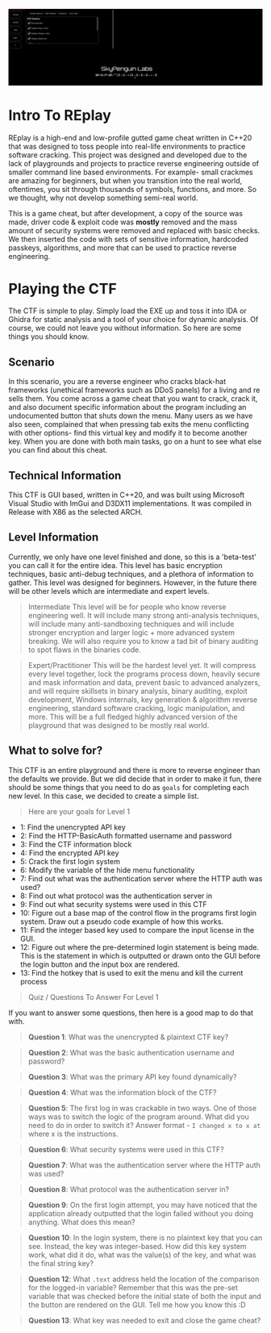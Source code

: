 ![SkyPenguinCTFBanner.PNG](B2.PNG)

# Intro To REplay
REplay is a high-end and low-profile gutted game cheat written in C++20 that was designed to toss people into real-life environments to practice software cracking. This project was designed and developed due to the lack of playgrounds and projects to practice reverse engineering outside of smaller command line based environments. For example- small crackmes are amazing for beginners, but when you transition into the real world, oftentimes, you sit through thousands of symbols, functions, and more. So we thought, why not develop something semi-real world. 

This is a game cheat, but after development, a copy of the source was made, driver code & exploit code was **mostly** removed and the mass amount of security systems were removed and replaced with basic checks. We then inserted the code with sets of sensitive information, hardcoded passkeys, algorithms, and more that can be used to practice reverse engineering. 

# Playing the CTF
The CTF is simple to play. Simply load the EXE up and toss it into IDA or Ghidra for static analysis and a tool of your choice for dynamic analysis. Of course, we could not leave you without information. So here are some things you should know.

## Scenario 
In this scenario, you are a reverse engineer who cracks black-hat frameworks (unethical frameworks such as DDoS panels) for a living and re sells them. You come across a game cheat that you want to crack, crack it, and also document specific information about the program including an undocumented button that shuts down the menu. Many users as we have also seen, complained that when pressing tab exits the menu conflicting with other options- find this virtual key and modify it to become another key. When you are done with both main tasks, go on a hunt to see what else you can find about this cheat.

## Technical Information
This CTF is GUI based, written in C++20, and was built using Microsoft Visual Studio with ImGui and D3DX11 implementations. It was compiled in Release with X86 as the selected ARCH.

## Level Information
Currently, we only have one level finished and done, so this is a 'beta-test' you can call it for the entire idea. This level has basic encryption techniques, basic anti-debug techniques, and a plethora of information to gather. This level was designed for beginners. However, in the future there will be other levels which are intermediate and expert levels.

> Intermediate
This level will be for people who know reverse engineering well. It will include many strong anti-analysis techniques, will include many anti-sandboxing techniques and will include stronger encryption and larger logic + more advanced system breaking. We will also require you to know a tad bit of binary auditing to spot flaws in the binaries code.

> Expert/Practitioner 
This will be the hardest level yet. It will compress every level together, lock the programs process down, heavily secure and mask information and data, prevent basic to advanced analyzers, and will require skillsets in binary analysis, binary auditing, exploit development, Windows internals, key generation & algorithm reverse engineering, standard software cracking, logic manipulation, and more. This will be a full fledged highly advanced version of the playground that was designed to be mostly real world.

## What to solve for?
This CTF is an entire playground and there is more to reverse engineer than the defaults we provide. But we did decide that in order to make it fun, there should be some things that you need to do as `goals` for completing each new level. In this case, we decided to create a simple list.

> Here are your goals for Level 1

* 1: Find the unencrypted API key 
* 2: Find the HTTP-BasicAuth formatted username and password
* 3: Find the CTF information block
* 4: Find the encrypted API key
* 5: Crack the first login system
* 6: Modify the variable of the hide menu functionality
* 7: Find out what was the authentication server where the HTTP auth was used?
* 8: Find out what protocol was the authentication server in
* 9: Find out what security systems were used in this CTF
* 10: Figure out a base map of the control flow in the programs first login system. Draw out a pseudo code example of how this works.
* 11: Find the integer based key used to compare the input license in the GUI. 
* 12: Figure out where the pre-determined login statement is being made. This is the statement in which is outputted or drawn onto the GUI before the login button and the input box are rendered. 
* 13: Find the hotkey that is used to exit the menu and kill the current process

> Quiz / Questions To Answer For Level 1 <br>

If you want to answer some questions, then here is a good map to do that with.

> **Question 1**: What was the unencrypted & plaintext CTF key?

> **Question 2**: What was the basic authentication username and password?

> **Question 3**: What was the primary API key found dynamically?

> **Question 4**: What was the information block of the CTF?

> **Question 5**: The first log in was crackable in two ways. One of those ways was to switch the logic of the program around. What did you need to do in order to switch it? Answer format - `I changed x to x at` where x is the instructions.

> **Question 6**: What security systems were used in this CTF?

> **Question 7**: What was the authentication server where the HTTP auth was used?

> **Question 8**: What protocol was the authentication server in?

> **Question 9**: On the first login attempt, you may have noticed that the application already outputted that the login failed without you doing anything. What does this mean?

> **Question 10**: In the login system, there is no plaintext key that you can see. Instead, the key was integer-based. How did this key system work, what did it do, what was the value(s) of the key, and what was the final string key?

> **Question 12**: What `.text` address held the location of the comparison for the logged-in variable? Remember that this was the pre-set variable that was checked before the initial state of both the input and the button are rendered on the GUI. Tell me how you know this :D

> **Question 13**:  What key was needed to exit and close the game cheat?

